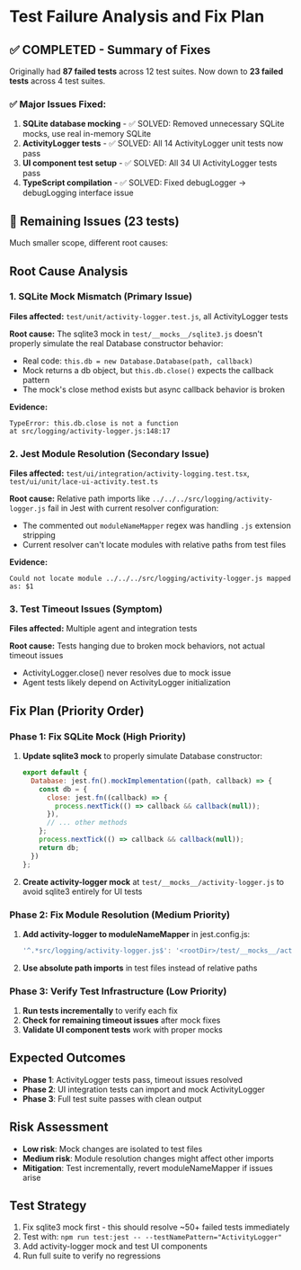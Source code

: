 # Test Failure Analysis and Fix Plan

## ✅ COMPLETED - Summary of Fixes
Originally had **87 failed tests** across 12 test suites. Now down to **23 failed tests** across 4 test suites.

### ✅ **Major Issues Fixed:**
1. **SQLite database mocking** - ✅ SOLVED: Removed unnecessary SQLite mocks, use real in-memory SQLite
2. **ActivityLogger tests** - ✅ SOLVED: All 14 ActivityLogger unit tests now pass
3. **UI component test setup** - ✅ SOLVED: All 34 UI ActivityLogger tests pass
4. **TypeScript compilation** - ✅ SOLVED: Fixed debugLogger → debugLogging interface issue

## 🔧 Remaining Issues (23 tests)
Much smaller scope, different root causes:

## Root Cause Analysis

### 1. SQLite Mock Mismatch (Primary Issue)
**Files affected:** `test/unit/activity-logger.test.js`, all ActivityLogger tests

**Root cause:** The sqlite3 mock in `test/__mocks__/sqlite3.js` doesn't properly simulate the real Database constructor behavior:
- Real code: `this.db = new Database.Database(path, callback)`
- Mock returns a db object, but `this.db.close()` expects the callback pattern
- The mock's close method exists but async callback behavior is broken

**Evidence:**
```
TypeError: this.db.close is not a function
at src/logging/activity-logger.js:148:17
```

### 2. Jest Module Resolution (Secondary Issue)
**Files affected:** `test/ui/integration/activity-logging.test.tsx`, `test/ui/unit/lace-ui-activity.test.ts`

**Root cause:** Relative path imports like `../../../src/logging/activity-logger.js` fail in Jest with current resolver configuration:
- The commented out `moduleNameMapper` regex was handling `.js` extension stripping
- Current resolver can't locate modules with relative paths from test files

**Evidence:**
```
Could not locate module ../../../src/logging/activity-logger.js mapped as: $1
```

### 3. Test Timeout Issues (Symptom)
**Files affected:** Multiple agent and integration tests

**Root cause:** Tests hanging due to broken mock behaviors, not actual timeout issues
- ActivityLogger.close() never resolves due to mock issue
- Agent tests likely depend on ActivityLogger initialization

## Fix Plan (Priority Order)

### Phase 1: Fix SQLite Mock (High Priority)
1. **Update sqlite3 mock** to properly simulate Database constructor:
   ```js
   export default {
     Database: jest.fn().mockImplementation((path, callback) => {
       const db = {
         close: jest.fn((callback) => {
           process.nextTick(() => callback && callback(null));
         }),
         // ... other methods
       };
       process.nextTick(() => callback && callback(null));
       return db;
     })
   };
   ```

2. **Create activity-logger mock** at `test/__mocks__/activity-logger.js` to avoid sqlite3 entirely for UI tests

### Phase 2: Fix Module Resolution (Medium Priority)  
1. **Add activity-logger to moduleNameMapper** in jest.config.js:
   ```js
   '^.*src/logging/activity-logger.js$': '<rootDir>/test/__mocks__/activity-logger.js'
   ```

2. **Use absolute path imports** in test files instead of relative paths

### Phase 3: Verify Test Infrastructure (Low Priority)
1. **Run tests incrementally** to verify each fix
2. **Check for remaining timeout issues** after mock fixes
3. **Validate UI component tests** work with proper mocks

## Expected Outcomes
- **Phase 1**: ActivityLogger tests pass, timeout issues resolved
- **Phase 2**: UI integration tests can import and mock ActivityLogger
- **Phase 3**: Full test suite passes with clean output

## Risk Assessment
- **Low risk**: Mock changes are isolated to test files
- **Medium risk**: Module resolution changes might affect other imports  
- **Mitigation**: Test incrementally, revert moduleNameMapper if issues arise

## Test Strategy
1. Fix sqlite3 mock first - this should resolve ~50+ failed tests immediately
2. Test with: `npm run test:jest -- --testNamePattern="ActivityLogger"`
3. Add activity-logger mock and test UI components
4. Run full suite to verify no regressions
